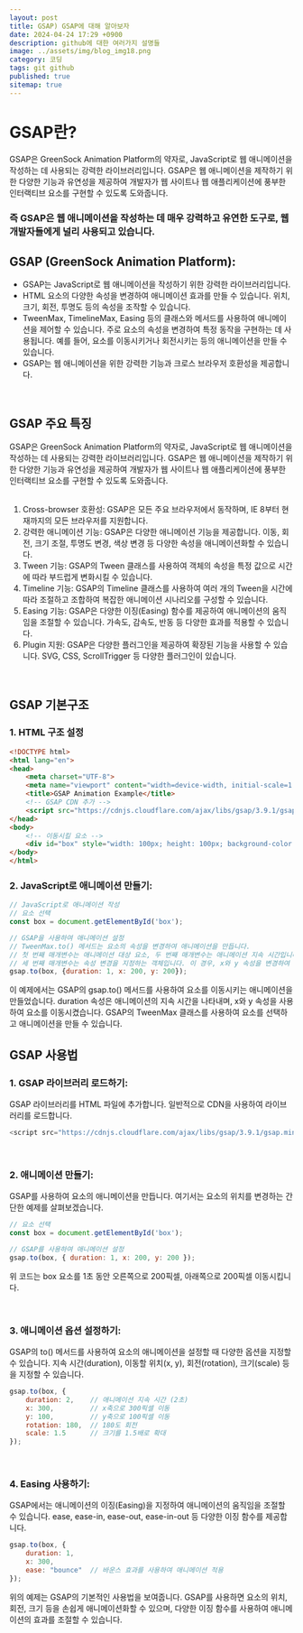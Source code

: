 ```yaml
---
layout: post
title: GSAP) GSAP에 대해 알아보자
date: 2024-04-24 17:29 +0900
description: github에 대한 여러가지 설명들
image: ../assets/img/blog_img18.png
category: 코딩
tags: git github
published: true
sitemap: true
---
```


# GSAP란?
GSAP은 GreenSock Animation Platform의 약자로, JavaScript로 웹 애니메이션을 작성하는 데 사용되는 강력한 라이브러리입니다. GSAP은 웹 애니메이션을 제작하기 위한 다양한 기능과 유연성을 제공하여 개발자가 웹 사이트나 웹 애플리케이션에 풍부한 인터랙티브 요소를 구현할 수 있도록 도와줍니다.    
### 즉 GSAP은 웹 애니메이션을 작성하는 데 매우 강력하고 유연한 도구로, 웹 개발자들에게 널리 사용되고 있습니다.  

## GSAP (GreenSock Animation Platform):
- GSAP는 JavaScript로 웹 애니메이션을 작성하기 위한 강력한 라이브러리입니다.
- HTML 요소의 다양한 속성을 변경하여 애니메이션 효과를 만들 수 있습니다. 위치, 크기, 회전, 투명도 등의 속성을 조작할 수 있습니다.
- TweenMax, TimelineMax, Easing 등의 클래스와 메서드를 사용하여 애니메이션을 제어할 수 있습니다.
주로 요소의 속성을 변경하여 특정 동작을 구현하는 데 사용됩니다. 예를 들어, 요소를 이동시키거나 회전시키는 등의 애니메이션을 만들 수 있습니다.
- GSAP는 웹 애니메이션을 위한 강력한 기능과 크로스 브라우저 호환성을 제공합니다.  
<br>  

## GSAP 주요 특징
GSAP은 GreenSock Animation Platform의 약자로, JavaScript로 웹 애니메이션을 작성하는 데 사용되는 강력한 라이브러리입니다. GSAP은 웹 애니메이션을 제작하기 위한 다양한 기능과 유연성을 제공하여 개발자가 웹 사이트나 웹 애플리케이션에 풍부한 인터랙티브 요소를 구현할 수 있도록 도와줍니다.   
<br>  

1. Cross-browser 호환성: GSAP은 모든 주요 브라우저에서 동작하며, IE 8부터 현재까지의 모든 브라우저를 지원합니다.
2. 강력한 애니메이션 기능: GSAP은 다양한 애니메이션 기능을 제공합니다. 이동, 회전, 크기 조절, 투명도 변경, 색상 변경 등 다양한 속성을 애니메이션화할 수 있습니다.
3. Tween 기능: GSAP의 Tween 클래스를 사용하여 객체의 속성을 특정 값으로 시간에 따라 부드럽게 변화시킬 수 있습니다.
4. Timeline 기능: GSAP의 Timeline 클래스를 사용하여 여러 개의 Tween을 시간에 따라 조절하고 조합하여 복잡한 애니메이션 시나리오를 구성할 수 있습니다.
5. Easing 기능: GSAP은 다양한 이징(Easing) 함수를 제공하여 애니메이션의 움직임을 조절할 수 있습니다. 가속도, 감속도, 반동 등 다양한 효과를 적용할 수 있습니다.
6. Plugin 지원: GSAP은 다양한 플러그인을 제공하여 확장된 기능을 사용할 수 있습니다. SVG, CSS, ScrollTrigger 등 다양한 플러그인이 있습니다.

<br> 

## GSAP 기본구조

### 1. HTML 구조 설정

````html
<!DOCTYPE html>
<html lang="en">
<head>
    <meta charset="UTF-8">
    <meta name="viewport" content="width=device-width, initial-scale=1.0">
    <title>GSAP Animation Example</title>
    <!-- GSAP CDN 추가 -->
    <script src="https://cdnjs.cloudflare.com/ajax/libs/gsap/3.9.1/gsap.min.js"></script>
</head>
<body>
    <!-- 이동시킬 요소 -->
    <div id="box" style="width: 100px; height: 100px; background-color: red;"></div>
</body>
</html>
```` 

### 2. JavaScript로 애니메이션 만들기:
````javascript
// JavaScript로 애니메이션 작성
// 요소 선택
const box = document.getElementById('box');

// GSAP을 사용하여 애니메이션 설정
// TweenMax.to() 메서드는 요소의 속성을 변경하여 애니메이션을 만듭니다.
// 첫 번째 매개변수는 애니메이션 대상 요소, 두 번째 매개변수는 애니메이션 지속 시간입니다.
// 세 번째 매개변수는 속성 변경을 지정하는 객체입니다. 이 경우, x와 y 속성을 변경하여 요소를 이동시킵니다.
gsap.to(box, {duration: 1, x: 200, y: 200});
````   
이 예제에서는 GSAP의 gsap.to() 메서드를 사용하여 요소를 이동시키는 애니메이션을 만들었습니다. duration 속성은 애니메이션의 지속 시간을 나타내며, x와 y 속성을 사용하여 요소를 이동시켰습니다. GSAP의 TweenMax 클래스를 사용하여 요소를 선택하고 애니메이션을 만들 수 있습니다.

## GSAP 사용법

### 1. GSAP 라이브러리 로드하기:
GSAP 라이브러리를 HTML 파일에 추가합니다. 일반적으로 CDN을 사용하여 라이브러리를 로드합니다.
````javascript
<script src="https://cdnjs.cloudflare.com/ajax/libs/gsap/3.9.1/gsap.min.js"></script>
````  
<br> 

### 2. 애니메이션 만들기:
GSAP를 사용하여 요소의 애니메이션을 만듭니다. 여기서는 요소의 위치를 변경하는 간단한 예제를 살펴보겠습니다.
````javascript
// 요소 선택
const box = document.getElementById('box');

// GSAP를 사용하여 애니메이션 설정
gsap.to(box, { duration: 1, x: 200, y: 200 });
````
위 코드는 box 요소를 1초 동안 오른쪽으로 200픽셀, 아래쪽으로 200픽셀 이동시킵니다.

<br> 

### 3. 애니메이션 옵션 설정하기:
GSAP의 to() 메서드를 사용하여 요소의 애니메이션을 설정할 때 다양한 옵션을 지정할 수 있습니다. 지속 시간(duration), 이동할 위치(x, y), 회전(rotation), 크기(scale) 등을 지정할 수 있습니다.
````javascript
gsap.to(box, {
    duration: 2,    // 애니메이션 지속 시간 (2초)
    x: 300,         // x축으로 300픽셀 이동
    y: 100,         // y축으로 100픽셀 이동
    rotation: 180,  // 180도 회전
    scale: 1.5      // 크기를 1.5배로 확대
});  
````  
<br> 

### 4. Easing 사용하기:
GSAP에서는 애니메이션의 이징(Easing)을 지정하여 애니메이션의 움직임을 조절할 수 있습니다. ease, ease-in, ease-out, ease-in-out 등 다양한 이징 함수를 제공합니다.
````javascript
gsap.to(box, {
    duration: 1,
    x: 300,
    ease: "bounce"  // 바운스 효과를 사용하여 애니메이션 적용
});
````  
위의 예제는 GSAP의 기본적인 사용법을 보여줍니다. GSAP를 사용하면 요소의 위치, 회전, 크기 등을 손쉽게 애니메이션화할 수 있으며, 다양한 이징 함수를 사용하여 애니메이션의 효과를 조절할 수 있습니다.
<br> 




